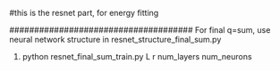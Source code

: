 #this is the resnet part, for energy fitting

##################################### 
For final q=sum, use neural network structure in resnet_structure_final_sum.py
1. python resnet_final_sum_train.py L r num_layers num_neurons
